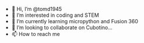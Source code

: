 - 👋 Hi, I’m @tomd1945
- 👀 I’m interested in coding and STEM
- 🌱 I’m currently learning micropython and Fusion 360
- 💞️ I’m looking to collaborate on Cubotino...
- 📫 How to reach me 

<!---
tomd1945/tomd1945 is a ✨ special ✨ repository because its `README.md` (this file) appears on your GitHub profile.
You can click the Preview link to take a look at your changes.
--->
